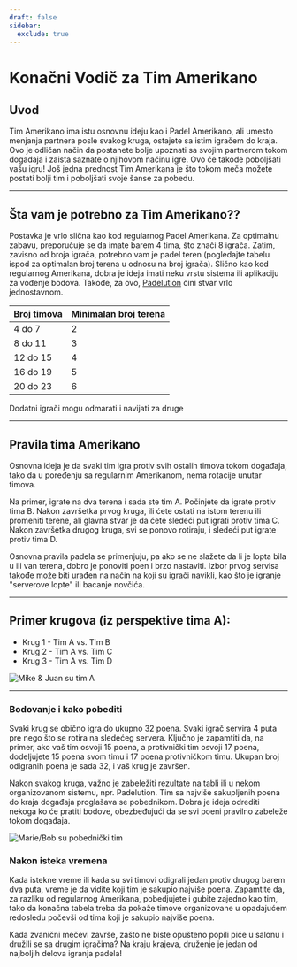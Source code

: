 ```yaml
---
draft: false
sidebar:
  exclude: true
---
```


# Konačni Vodič za Tim Amerikano

## Uvod
Tim Amerikano ima istu osnovnu ideju kao i Padel Amerikano, ali umesto menjanja partnera posle svakog kruga, ostajete sa istim igračem do kraja. Ovo je odličan način da postanete bolje upoznati sa svojim partnerom tokom događaja i zaista saznate o njihovom načinu igre. Ovo će takođe poboljšati vašu igru! Još jedna prednost Tim Amerikana je što tokom meča možete postati bolji tim i poboljšati svoje šanse za pobedu.

---

## Šta vam je potrebno za Tim Amerikano??
Postavka je vrlo slična kao kod regularnog Padel Amerikana. Za optimalnu zabavu, preporučuje se da imate barem 4 tima, što znači 8 igrača. Zatim, zavisno od broja igrača, potrebno vam je padel teren (pogledajte tabelu ispod za optimalan broj terena u odnosu na broj igrača). Slično kao kod regularnog Amerikana, dobra je ideja imati neku vrstu sistema ili aplikaciju za vođenje bodova. Takođe, za ovo, [Padelution](https://www.padelution.com/americano) čini stvar vrlo jednostavnom.

| Broj timova | Minimalan broj terena |
|-------------|------------------------|
|     4 do 7   |           2            |
|     8 do 11  |           3            |
|    12 do 15  |           4            |
|    16 do 19  |           5            |
|    20 do 23  |           6            |

Dodatni igrači mogu odmarati i navijati za druge

---

## Pravila tima Amerikano
Osnovna ideja je da svaki tim igra protiv svih ostalih timova tokom događaja, tako da u poređenju sa regularnim Amerikanom, nema rotacije unutar timova.

Na primer, igrate na dva terena i sada ste tim A. Počinjete da igrate protiv tima B. Nakon završetka prvog kruga, ili ćete ostati na istom terenu ili promeniti terene, ali glavna stvar je da ćete sledeći put igrati protiv tima C. Nakon završetka drugog kruga, svi se ponovo rotiraju, i sledeći put igrate protiv tima D.

Osnovna pravila padela se primenjuju, pa ako se ne slažete da li je lopta bila u ili van terena, dobro je ponoviti poen i brzo nastaviti. Izbor prvog servisa takođe može biti urađen na način na koji su igrači navikli, kao što je igranje "serverove lopte" ili bacanje novčića.

---

## Primer krugova (iz perspektive tima A):
- Krug 1 - Tim A vs. Tim B
- Krug 2 - Tim A vs. Tim C
- Krug 3 - Tim A vs. Tim D

![Mike & Juan su tim A](/sr/images/team-americano.png "Mike & Juan su tim A")

---

### Bodovanje i kako pobediti
Svaki krug se obično igra do ukupno 32 poena. Svaki igrač servira 4 puta pre nego što se rotira na sledećeg servera. Ključno je zapamtiti da, na primer, ako vaš tim osvoji 15 poena, a protivnički tim osvoji 17 poena, dodeljujete 15 poena svom timu i 17 poena protivničkom timu. Ukupan broj odigranih poena je sada 32, i vaš krug je završen.

Nakon svakog kruga, važno je zabeležiti rezultate na tabli ili u nekom organizovanom sistemu, npr. Padelution. Tim sa najviše sakupljenih poena do kraja događaja proglašava se pobednikom. Dobra je ideja odrediti nekoga ko će pratiti bodove, obezbeđujući da se svi poeni pravilno zabeleže tokom događaja.

![Marie/Bob su pobednički tim](/sr/images/team-americano-scores.png "Marie/Bob su pobednički tim")

### Nakon isteka vremena
Kada istekne vreme ili kada su svi timovi odigrali jedan protiv drugog barem dva puta, vreme je da vidite koji tim je sakupio najviše poena. Zapamtite da, za razliku od regularnog Amerikana, pobedjujete i gubite zajedno kao tim, tako da konačna tabela treba da pokaže timove organizovane u opadajućem redosledu počevši od tima koji je sakupio najviše poena.

Kada zvanični mečevi završe, zašto ne biste opušteno popili piće u salonu i družili se sa drugim igračima? Na kraju krajeva, druženje je jedan od najboljih delova igranja padela!
